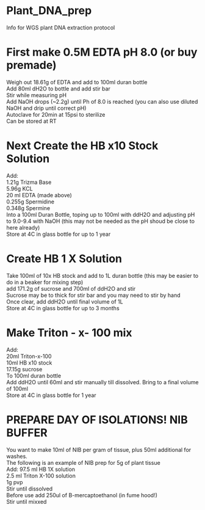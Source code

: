 # Plant_DNA_prep
Info for WGS plant DNA extraction protocol

# First make 0.5M EDTA pH 8.0 (or buy premade)
  Weigh out 18.61g of EDTA and add to 100ml duran bottle  
  Add 80ml dH2O to bottle and add stir bar  
  Stir while measuring pH   
  Add NaOH drops (~2.2g) until Ph of 8.0 is reached (you can also use diluted NaOH and drip until correct pH)   
  Autoclave for 20min at 15psi to sterilize   
  Can be stored at RT   
  
# Next Create the HB x10 Stock Solution 
  Add:   
    1.21g Trizma Base  
    5.96g KCL   
    20 ml EDTA (made above)  
    0.255g Spermidine  
    0.348g Spermine   
  Into a 100ml Duran Bottle, toping up to 100ml with ddH2O and adjusting pH to 9.0-9.4 with NaOH (this may not be needed as the pH shoud be close to here already)  
  Store at 4C in glass bottle for up to 1 year   
  
# Create HB 1 X Solution 
  Take 100ml of 10x HB stock and add to 1L duran bottle (this may be easier to do in a beaker for mixing step)  
  add 171.2g of sucrose and 700ml of ddH2O and stir   
  Sucrose may be to thick for stir bar and you may need to stir by hand   
  Once clear, add ddH2O until final volume of 1L  
  Store at 4C in glass bottle for up to 3 months  
   
# Make Triton - x- 100 mix 
  Add:  
    20ml Triton-x-100  
    10ml HB x10 stock    
    17.15g sucrose     
  To 100ml duran bottle     
  Add ddH2O until 60ml and stir manually till dissolved.  Bring to a final volume of 100ml     
  Store at 4C in glass bottle for 1 year      
  
# PREPARE DAY OF ISOLATIONS! NIB BUFFER 
  You want to make 10ml of NIB per gram of tissue, plus 50ml additional for washes.  
  The following is an example of NIB prep for 5g of plant tissue  
  Add: 97.5 ml HB 1X solution   
       2.5 ml Triton X-100 solution   
       1g pvp   
       Stir until dissolved   
       Before use add 250ul of B-mercaptoethanol (in fume hood!)   
       Stir until mixxed   

